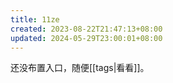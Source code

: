```yaml
---
title: 11ze
created: 2023-08-22T21:47:13+08:00
updated: 2024-05-29T23:00:01+08:00
---
```


还没布置入口，随便[[tags|看看]]。
